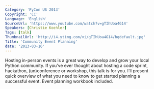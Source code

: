 ```yaml
---
Category: 'PyCon US 2013'
Copyright: 'CC'
Language: 'English'
SourceUrl: 'https://www.youtube.com/watch?v=gTIhUoa4G14'
Speakers: [Christie Koehler]
Tags: [talk]
ThumbnailUrl: 'http://i4.ytimg.com/vi/gTIhUoa4G14/hqdefault.jpg'
Title: 'Community Event Planning'
date: '2013-03-16'
---
```

Hosting in-person events is a great way to develop and grow your local Python community. If you’ve ever thought about hosting a code sprint, hackathon, (un)conference or workshop, this talk is for you. I’ll present quick overview of what you need to know to get started planning a successful event. Event planning workbook included.
